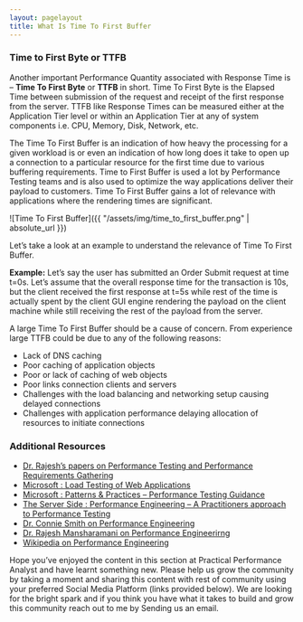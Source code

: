 ```yaml
---
layout: pagelayout
title: What Is Time To First Buffer
---
```


### Time to First Byte or TTFB

Another important Performance Quantity associated with Response Time is &#8211; **Time To First Byte** or **TTFB** in short. Time To First Byte is the Elapsed Time between submission of the request and receipt of the first response from the server. TTFB like Response Times can be measured either at the Application Tier level or within an Application Tier at any of system components i.e. CPU, Memory, Disk, Network, etc.

The Time To First Buffer is an indication of how heavy the processing for a given workload is or even an indication of how long does it take to open up a connection to a particular resource for the first time due to various buffering requirements. Time to First Buffer is used a lot by Performance Testing teams and is also used to optimize the way applications deliver their payload to customers. Time To First Buffer gains a lot of relevance with applications where the rendering times are significant.

![Time To First Buffer]({{ "/assets/img/time_to_first_buffer.png" | absolute_url }})

Let&#8217;s take a look at an example to understand the relevance of Time To First Buffer.

**Example:** Let&#8217;s say the user has submitted an Order Submit request at time t=0s. Let&#8217;s assume that the overall response time for the transaction is 10s, but the client received the first response at t=5s while rest of the time is actually spent by the client GUI engine rendering the payload on the client machine while still receiving the rest of the payload from the server.

A large Time To First Buffer should be a cause of concern. From experience large TTFB could be due to any of the following reasons:

  * Lack of DNS caching
  * Poor caching of application objects
  * Poor or lack of caching of web objects
  * Poor links connection clients and servers
  * Challenges with the load balancing and networking setup causing delayed connections
  * Challenges with application performance delaying allocation of resources to initiate connections

### Additional Resources

* [Dr. Rajesh’s papers on Performance Testing and Performance Requirements Gathering](https://sites.google.com/site/swperfengg/)
* [Microsoft : Load Testing of Web Applications](http://msdn.microsoft.com/en-us/library/bb924372.aspx)
* [Microsoft : Patterns & Practices – Performance Testing Guidance](http://perftesting.codeplex.com/wikipage?title=How%20To:%20Model%20the%20Workload%20for%20Web%20Applications)
* [The Server Side : Performance Engineering – A Practitioners approach to Performance Testing](http://www.theserverside.com/news/1363731/Performance-Engineering-a-Practitioners-Approach-to-Performance-Testing)
* [Dr. Connie Smith on Performance Engineering](http://www.perfeng.com)
* [Dr. Rajesh Mansharamani on Performance Engineerirng](https://sites.google.com/site/swperfengg/home)
* [Wikipedia on Performance Engineering](http://en.wikipedia.org/wiki/Performance_engineering)

Hope you’ve enjoyed the content in this section at Practical Performance Analyst and have learnt something new. Please help us grow the community by taking a moment and sharing this content with rest of community using your preferred Social Media Platform (links provided below). We are looking for the bright spark and if you think you have what it takes to build and grow this community reach out to me by Sending us an email. 

